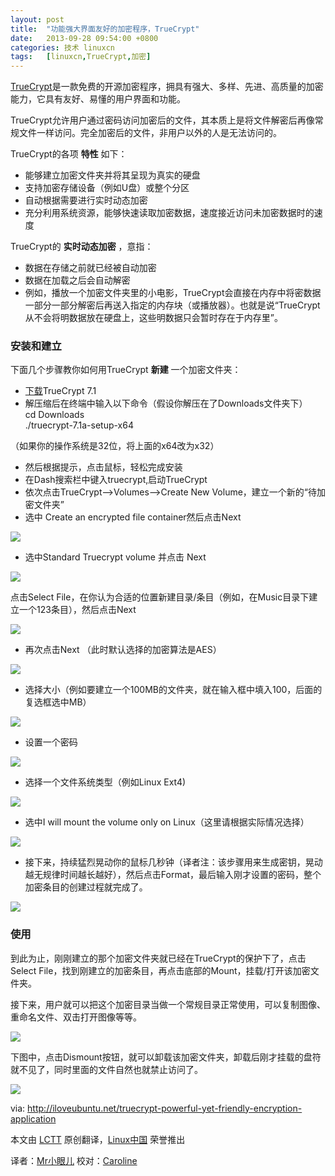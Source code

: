 ```yaml
---
layout: post
title:	"功能强大界面友好的加密程序，TrueCrypt"
date:	2013-09-28 09:54:00 +0800 
categories:	技术 linuxcn 
tags:	[linuxcn,TrueCrypt,加密]
---
```



[TrueCrypt](http://www.truecrypt.org/)是一款免费的开源加密程序，拥具有强大、多样、先进、高质量的加密能力，它具有友好、易懂的用户界面和功能。


TrueCrypt允许用户通过密码访问加密后的文件，其本质上是将文件解密后再像常规文件一样访问。完全加密后的文件，非用户以外的人是无法访问的。


TrueCrypt的各项 **特性** 如下：


* 能够建立加密文件夹并将其呈现为真实的硬盘
* 支持加密存储设备（例如U盘）或整个分区
* 自动根据需要进行实时动态加密
* 充分利用系统资源，能够快速读取加密数据，速度接近访问未加密数据时的速度


TrueCrypt的 **实时动态加密** ，意指：


* 数据在存储之前就已经被自动加密
* 数据在加载之后会自动解密
* 例如，播放一个加密文件夹里的小电影，TrueCrypt会直接在内存中将密数据一部分一部分解密后再送入指定的内存块（或播放器）。也就是说“TrueCrypt从不会将明数据放在硬盘上，这些明数据只会暂时存在于内存里”。


### 安装和建立


下面几个步骤教你如何用TrueCrypt **新建** 一个加密文件夹：


* [下载](http://www.truecrypt.org/downloads)TrueCrypt 7.1
* 解压缩后在终端中输入以下命令（假设你解压在了Downloads文件夹下）  
 cd Downloads  
./truecrypt-7.1a-setup-x64


（如果你的操作系统是32位，将上面的x64改为x32）


* 然后根据提示，点击鼠标，轻松完成安装
* 在Dash搜索栏中键入truecrypt,启动TrueCrypt
* 依次点击TrueCrypt-->Volumes-->Create New Volume，建立一个新的“待加密文件夹”
* 选中 Create an encrypted file container然后点击Next


 ![](/Asserts/Images//attachment/album/201309/26/225457w388s8dgzoywrws1.png)


* 选中Standard Truecrypt volume 并点击 Next


![](/Asserts/Images//attachment/album/201309/26/225459jllgpm7lgtgol7mn.png)


点击Select File，在你认为合适的位置新建目录/条目（例如，在Music目录下建立一个123条目），然后点击Next


![](/Asserts/Images//attachment/album/201309/26/2255011m3av2n1v96cg999.png)


* 再次点击Next （此时默认选择的加密算法是AES）


![](/Asserts/Images//attachment/album/201309/26/225503r29147gmmor91vow.png)


* 选择大小（例如要建立一个100MB的文件夹，就在输入框中填入100，后面的复选框选中MB）


![](/Asserts/Images//attachment/album/201309/26/225505te2wfesy35dje50y.png)


* 设置一个密码


![](/Asserts/Images//attachment/album/201309/26/225507kn4kf4ng3rkkkkgr.png)


* 选择一个文件系统类型（例如Linux Ext4)


![](/Asserts/Images//attachment/album/201309/26/225509ofezhnkd6euuaeda.png)


* 选中I will mount the volume only on Linux（这里请根据实际情况选择）


![](/Asserts/Images//attachment/album/201309/26/225510k8ki1wqiewcrdk8z.png)


* 接下来，持续猛烈晃动你的鼠标几秒钟（译者注：该步骤用来生成密钥，晃动越无规律时间越长越好），然后点击Format，最后输入刚才设置的密码，整个加密条目的创建过程就完成了。


![](/Asserts/Images//attachment/album/201309/26/225512dhdxca46nhddvvhx.png) 


### **使用**


到此为止，刚刚建立的那个加密文件夹就已经在TrueCrypt的保护下了，点击 Select File，找到刚建立的加密条目，再点击底部的Mount，挂载/打开该加密文件夹。


接下来，用户就可以把这个加密目录当做一个常规目录正常使用，可以复制图像、重命名文件、双击打开图像等等。


[![](/Asserts/Images//attachment/album/201309/26/2255135ti5uvwttuktibqk.png)](https://img.linux.net.cn/Asserts/Images//attachment/album/201309/26/2255135ti5uvwttuktibqk.png)


下图中，点击Dismount按钮，就可以卸载该加密文件夹，卸载后刚才挂载的盘符就不见了，同时里面的文件自然也就禁止访问了。


[![](/Asserts/Images//attachment/album/201309/26/225516ssr662crys77fxrx.png)](https://img.linux.net.cn/Asserts/Images//attachment/album/201309/26/225516ssr662crys77fxrx.png)


 


via: <http://iloveubuntu.net/truecrypt-powerful-yet-friendly-encryption-application>


本文由 [LCTT](https://github.com/LCTT/TranslateProject) 原创翻译，[Linux中国](http://linux.cn/portal.php) 荣誉推出


译者：[Mr小眼儿](http://linux.cn/space/14801) 校对：[Caroline](http://linux.cn/space/14763)
